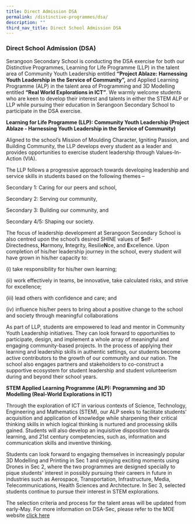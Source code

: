 ```yaml
---
title: Direct Admission DSA
permalink: /distinctive-programmes/dsa/
description: ""
third_nav_title: Direct School Admission DSA
---
```

### Direct School Admission (DSA)

Serangoon Secondary School is conducting the DSA exercise for both our Distinctive Programmes, Learning for Life Programme (LLP) in the talent area of Community Youth Leadership entitled **“Project Ablaze:** **Harnessing Youth Leadership in the Service of Community”,** and Applied Learning Programme (ALP) in the talent area of Programming and 3D Modelling entitled **“Real World Explorations in ICT”**. We warmly welcome students who are keen to develop their interest and talents in either the STEM ALP or LLP while pursuing their education in Serangoon Secondary School to participate in the DSA exercise.

**Learning for Life Programme (LLP): Community Youth Leadership (Project Ablaze - Harnessing Youth Leadership in the Service of Community)**

Aligned to the school’s Mission of Moulding Character, Igniting Passion, and Building Community, the LLP develops every student as a leader and provides opportunities to exercise student leadership through Values-In-Action (VIA).

The LLP follows a progressive approach towards developing leadership and service skills in students based on the following themes –

Secondary 1: Caring for our peers and school,

Secondary 2: Serving our community,

Secondary 3: Building our community, and

Secondary 4/5: Shaping our society.

The focus of leadership development at Serangoon Secondary School is also centred upon the school’s desired SHINE values of **S**elf-Directedness, **H**armony, **I**ntegrity, Resilie**N**ce, and **E**xcellence. Upon completion of his/her leadership journey in the school, every student will have grown in his/her capacity to:

(i) take responsibility for his/her own learning;

(ii) work effectively in teams, be innovative, take calculated risks, and strive for excellence;

(iii) lead others with confidence and care; and

(iv) influence his/her peers to bring about a positive change to the school and society through meaningful collaborations

As part of LLP, students are empowered to lead and mentor in Community Youth Leadership initiatives. They can look forward to opportunities to participate, design, and implement a whole array of meaningful and engaging community-based projects. In the process of applying their learning and leadership skills in authentic settings, our students become active contributors to the growth of our community and our nation. The school also engages partners and stakeholders to co-construct a supportive ecosystem for student leadership and student volunteerism during and beyond their school years.

  

**STEM Applied Learning Programme (ALP): Programming and 3D Modelling (Real-World Explorations in ICT)**

Through the exploration of ICT in various contexts of Science, Technology, Engineering and Mathematics (STEM), our ALP seeks to facilitate students’ acquisition and application of knowledge while sharpening their critical thinking skills in which logical thinking is nurtured and processing skills gained. Students will also develop an inquisitive disposition towards learning, and 21st century competencies, such as, information and communication skills and inventive thinking.

Students can look forward to engaging themselves in increasingly popular 3D Modelling and Printing in Sec 1 and enjoying exciting moments using Drones in Sec 2, where the two programmes are designed specially to pique students' interest in possibly pursuing their careers in future in industries such as Aerospace, Transportation, Infrastructure, Media, Telecommunications, Health Sciences and Architecture. In Sec 3, selected students continue to pursue their interest in STEM explorations.

  

The selection criteria and process for the talent areas will be updated from early-May. For more information on DSA-Sec, please refer to the MOE website [click here]([https://www.moe.gov.sg/dsa-sec](https://www.moe.gov.sg/dsa-sec).)